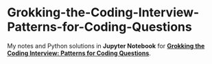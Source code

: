 # Grokking-the-Coding-Interview-Patterns-for-Coding-Questions
My notes and Python solutions in **Jupyter Notebook** for [**Grokking the Coding Interview: Patterns for Coding Questions**](https://www.educative.io/courses/grokking-the-coding-interview).
